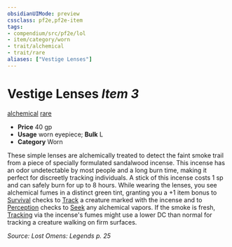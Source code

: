 ```yaml
---
obsidianUIMode: preview
cssclass: pf2e,pf2e-item
tags:
- compendium/src/pf2e/lol
- item/category/worn
- trait/alchemical
- trait/rare
aliases: ["Vestige Lenses"]
---
```

# Vestige Lenses *Item 3*  
[alchemical](../../../rules/traits/alchemical.md)  [rare](../../../rules/traits/rare.md)  

- **Price** 40 gp
- **Usage** worn eyepiece; **Bulk** L
- **Category** Worn

These simple lenses are alchemically treated to detect the faint smoke trail from a piece of specially formulated sandalwood incense. This incense has an odor undetectable by most people and a long burn time, making it perfect for discreetly tracking individuals. A stick of this incense costs 1 sp and can safely burn for up to 8 hours. While wearing the lenses, you see alchemical fumes in a distinct green tint, granting you a +1 item bonus to [Survival](../../skills.md#Survival) checks to [Track](../../../rules/actions/track.md) a creature marked with the incense and to [Perception](../../skills.md#Perception) checks to [Seek](../../../rules/actions/seek.md) any alchemical vapors. If the smoke is fresh, [Tracking](../../../rules/actions/track.md) via the incense's fumes might use a lower DC than normal for tracking a creature walking on firm surfaces.

*Source: Lost Omens: Legends p. 25*
